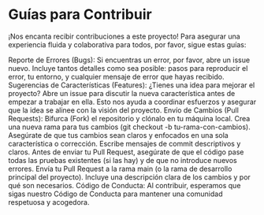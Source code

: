 # Guías para Contribuir
¡Nos encanta recibir contribuciones a este proyecto! Para asegurar una experiencia fluida y colaborativa para todos, por favor, sigue estas guías:

Reporte de Errores (Bugs): Si encuentras un error, por favor, abre un issue nuevo. Incluye tantos detalles como sea posible: pasos para reproducir el error, tu entorno, y cualquier mensaje de error que hayas recibido.
Sugerencias de Características (Features): ¿Tienes una idea para mejorar el proyecto? Abre un issue para discutir la nueva característica antes de empezar a trabajar en ella. Esto nos ayuda a coordinar esfuerzos y asegurar que la idea se alinee con la visión del proyecto.
Envío de Cambios (Pull Requests):
Bifurca (Fork) el repositorio y clónalo en tu máquina local.
Crea una nueva rama para tus cambios (git checkout -b tu-rama-con-cambios).
Asegúrate de que tus cambios sean claros y enfocados en una sola característica o corrección.
Escribe mensajes de commit descriptivos y claros.
Antes de enviar tu Pull Request, asegúrate de que el código pase todas las pruebas existentes (si las hay) y de que no introduce nuevos errores.
Envía tu Pull Request a la rama main (o la rama de desarrollo principal del proyecto). Incluye una descripción clara de los cambios y por qué son necesarios.
Código de Conducta: Al contribuir, esperamos que sigas nuestro Código de Conducta para mantener una comunidad respetuosa y acogedora.
